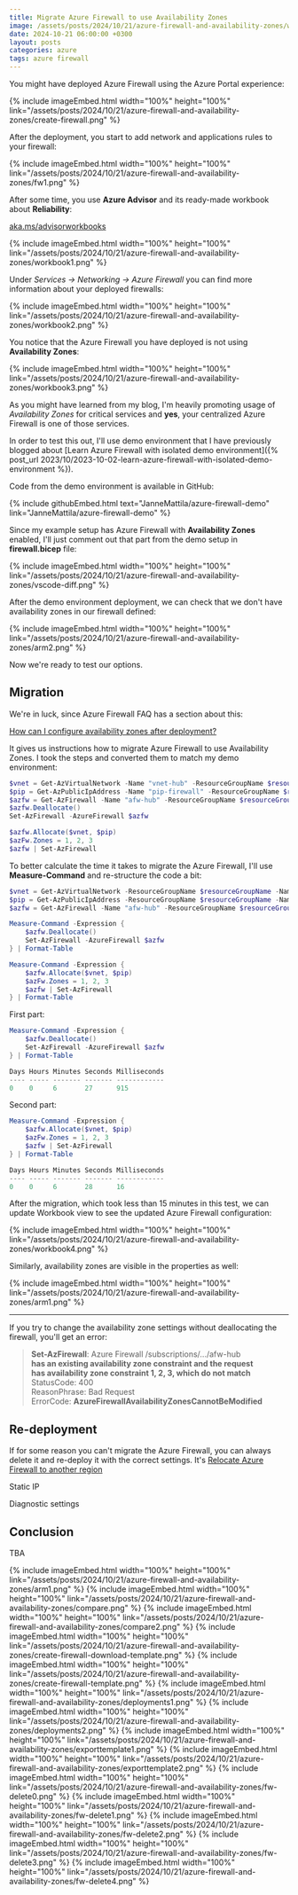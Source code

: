 ```yaml
---
title: Migrate Azure Firewall to use Availability Zones
image: /assets/posts/2024/10/21/azure-firewall-and-availability-zones/workbook3.png
date: 2024-10-21 06:00:00 +0300
layout: posts
categories: azure
tags: azure firewall
---
```


You might have deployed Azure Firewall using the Azure Portal experience:

{% include imageEmbed.html width="100%" height="100%" link="/assets/posts/2024/10/21/azure-firewall-and-availability-zones/create-firewall.png" %}

After the deployment, you start to add network and applications rules to your firewall:

{% include imageEmbed.html width="100%" height="100%" link="/assets/posts/2024/10/21/azure-firewall-and-availability-zones/fw1.png" %}

After some time, you use **Azure Advisor** and its ready-made workbook about **Reliability**:

[aka.ms/advisorworkbooks](https://aka.ms/advisorworkbooks)

{% include imageEmbed.html width="100%" height="100%" link="/assets/posts/2024/10/21/azure-firewall-and-availability-zones/workbook1.png" %}

Under _Services -> Networking -> Azure Firewall_ you can find more information about your deployed firewalls:

{% include imageEmbed.html width="100%" height="100%" link="/assets/posts/2024/10/21/azure-firewall-and-availability-zones/workbook2.png" %}

You notice that the Azure Firewall you have deployed  is not using **Availability Zones**:

{% include imageEmbed.html width="100%" height="100%" link="/assets/posts/2024/10/21/azure-firewall-and-availability-zones/workbook3.png" %}

As you might have learned from my blog, I'm heavily promoting usage of _Availability Zones_ for
critical services and **yes**, your centralized Azure Firewall is one of those services.

In order to test this out, I'll use demo environment that
I have previously blogged about
[Learn Azure Firewall with isolated demo environment]({% post_url 2023/10/2023-10-02-learn-azure-firewall-with-isolated-demo-environment %}).

Code from the demo environment is available in GitHub:

{% include githubEmbed.html text="JanneMattila/azure-firewall-demo" link="JanneMattila/azure-firewall-demo" %}

Since my example setup has Azure Firewall with  **Availability Zones** enabled, I'll just comment out
that part from the demo setup in **firewall.bicep** file:

{% include imageEmbed.html width="100%" height="100%" link="/assets/posts/2024/10/21/azure-firewall-and-availability-zones/vscode-diff.png" %}

After the demo environment deployment, we can check that we don't have availability zones in our firewall defined:

{% include imageEmbed.html width="100%" height="100%" link="/assets/posts/2024/10/21/azure-firewall-and-availability-zones/arm2.png" %}

Now we're ready to test our options.

## Migration

We're in luck, since Azure Firewall FAQ has a section about this:

[How can I configure availability zones after deployment?](https://learn.microsoft.com/en-us/azure/firewall/firewall-faq#how-can-i-configure-availability-zones-after-deployment)

It gives us instructions how to migrate Azure Firewall to use Availability Zones.
I took the steps and converted them to match my demo environment:

```powershell
$vnet = Get-AzVirtualNetwork -Name "vnet-hub" -ResourceGroupName $resourceGroupName
$pip = Get-AzPublicIpAddress -Name "pip-firewall" -ResourceGroupName $resourceGroupName
$azfw = Get-AzFirewall -Name "afw-hub" -ResourceGroupName $resourceGroupName
$azfw.Deallocate()
Set-AzFirewall -AzureFirewall $azfw

$azfw.Allocate($vnet, $pip)
$azFw.Zones = 1, 2, 3
$azfw | Set-AzFirewall
```

To better calculate the time it takes to migrate the Azure Firewall, I'll use **Measure-Command**
and re-structure the code a bit:

```powershell
$vnet = Get-AzVirtualNetwork -ResourceGroupName $resourceGroupName -Name "vnet-hub"
$pip = Get-AzPublicIpAddress -ResourceGroupName $resourceGroupName -Name "pip-firewall"
$azfw = Get-AzFirewall -Name "afw-hub" -ResourceGroupName $resourceGroupName

Measure-Command -Expression {
    $azfw.Deallocate()
    Set-AzFirewall -AzureFirewall $azfw
} | Format-Table

Measure-Command -Expression {
    $azfw.Allocate($vnet, $pip)
    $azFw.Zones = 1, 2, 3
    $azfw | Set-AzFirewall
} | Format-Table
```

First part:

```powershell
Measure-Command -Expression {
    $azfw.Deallocate()
    Set-AzFirewall -AzureFirewall $azfw
} | Format-Table

Days Hours Minutes Seconds Milliseconds
---- ----- ------- ------- ------------
0    0     6       27      915
```

Second part:

```powershell
Measure-Command -Expression {
    $azfw.Allocate($vnet, $pip)
    $azFw.Zones = 1, 2, 3
    $azfw | Set-AzFirewall
} | Format-Table

Days Hours Minutes Seconds Milliseconds
---- ----- ------- ------- ------------
0    0     6       28      16
```

After the migration, which took less than 15 minutes in this test, we can update Workbook view to see the updated Azure Firewall configuration:

{% include imageEmbed.html width="100%" height="100%" link="/assets/posts/2024/10/21/azure-firewall-and-availability-zones/workbook4.png" %}

Similarly, availability zones are visible in the properties as well:

{% include imageEmbed.html width="100%" height="100%" link="/assets/posts/2024/10/21/azure-firewall-and-availability-zones/arm1.png" %}

---

If you try to change the availability zone settings without deallocating the firewall, you'll get an error:

> **Set-AzFirewall**: Azure Firewall /subscriptions/.../afw-hub<br/>
> **has an existing availability zone constraint and the request**<br/>
> **has availability zone constraint 1, 2, 3, which do not match**<br/>
> StatusCode: 400<br/>
> ReasonPhrase: Bad Request<br/>
> ErrorCode: **AzureFirewallAvailabilityZonesCannotBeModified**

## Re-deployment

If for some reason you can't migrate the Azure Firewall, you can always delete it and re-deploy it with the correct settings.
It's 
[Relocate Azure Firewall to another region](https://learn.microsoft.com/en-us/azure/operational-excellence/relocation-firewall?tabs=azure-portal)

Static IP

Diagnostic settings

## Conclusion

TBA

<!--
- Azure Firewall: deployed without AZs, delete re-deploy with AZs or change location
  - Export from deployment history
  - Export from current state
  - Compare
  - Add AZs
  - Deploy
  - https://learn.microsoft.com/en-us/azure/firewall/firewall-faq#how-can-i-stop-and-start-azure-firewall
  - https://learn.microsoft.com/en-us/azure/operational-excellence/relocation-firewall?tabs=azure-portal
  - https://learn.microsoft.com/en-us/azure/azure-resource-manager/templates/export-template-powershell#choose-the-right-export-option
  - Community
    - https://gist.github.com/bergsj/7b6b9a8ea5fb97674c5ba7e2f2190b57
    - https://github.com/WillyMoselhy/AzureFirewallPolicyExportImport
    - https://github.com/proximagr/automation/blob/master/Export%20Azure%20Firewall%20Policy%20Rules.ps1
    - https://github.com/proximagr/automation/blob/master/Import%20Azure%20Firewall%20Policy%20Rules.ps1
    - https://aidanfinn.com/?p=21584
-->


{% include imageEmbed.html width="100%" height="100%" link="/assets/posts/2024/10/21/azure-firewall-and-availability-zones/arm1.png" %}
{% include imageEmbed.html width="100%" height="100%" link="/assets/posts/2024/10/21/azure-firewall-and-availability-zones/compare.png" %}
{% include imageEmbed.html width="100%" height="100%" link="/assets/posts/2024/10/21/azure-firewall-and-availability-zones/compare2.png" %}
{% include imageEmbed.html width="100%" height="100%" link="/assets/posts/2024/10/21/azure-firewall-and-availability-zones/create-firewall-download-template.png" %}
{% include imageEmbed.html width="100%" height="100%" link="/assets/posts/2024/10/21/azure-firewall-and-availability-zones/create-firewall-template.png" %}
{% include imageEmbed.html width="100%" height="100%" link="/assets/posts/2024/10/21/azure-firewall-and-availability-zones/deployments1.png" %}
{% include imageEmbed.html width="100%" height="100%" link="/assets/posts/2024/10/21/azure-firewall-and-availability-zones/deployments2.png" %}
{% include imageEmbed.html width="100%" height="100%" link="/assets/posts/2024/10/21/azure-firewall-and-availability-zones/exporttemplate1.png" %}
{% include imageEmbed.html width="100%" height="100%" link="/assets/posts/2024/10/21/azure-firewall-and-availability-zones/exporttemplate2.png" %}
{% include imageEmbed.html width="100%" height="100%" link="/assets/posts/2024/10/21/azure-firewall-and-availability-zones/fw-delete0.png" %}
{% include imageEmbed.html width="100%" height="100%" link="/assets/posts/2024/10/21/azure-firewall-and-availability-zones/fw-delete1.png" %}
{% include imageEmbed.html width="100%" height="100%" link="/assets/posts/2024/10/21/azure-firewall-and-availability-zones/fw-delete2.png" %}
{% include imageEmbed.html width="100%" height="100%" link="/assets/posts/2024/10/21/azure-firewall-and-availability-zones/fw-delete3.png" %}
{% include imageEmbed.html width="100%" height="100%" link="/assets/posts/2024/10/21/azure-firewall-and-availability-zones/fw-delete4.png" %}
